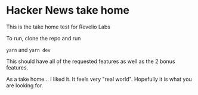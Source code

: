 # Hacker News take home

This is the take home test for Revelio Labs

To run, clone the repo and run

`yarn` and `yarn dev`

This should have all of the requested features as well as the 2 bonus features.

As a take home... I liked it. It feels very "real world". Hopefully it is what you are looking for.
